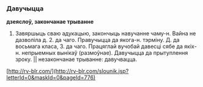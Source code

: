 ### Давучыцца
**дзеяслоў, закончанае трыванне**

1. Завяршыць сваю адукацыю, закончыць навучанне чаму-н. Вайна не дазволіла д. 2. да чаго. Правучыцца да якога-н. тэрміну. Д. да восьмага класа, 3. да чаго. Працяглай вучобай давесці сябе да якіх-н. непрыемных вынікаў (размоўнае). Давучыцца да прытуплення зроку. || незакончанае трыванне: давучвацца.

<a rel="author">[http://rv-blr.com/](http://rv-blr.com/slounik.jsp?letterId=0&maskId=0&pageId=776)</a>
